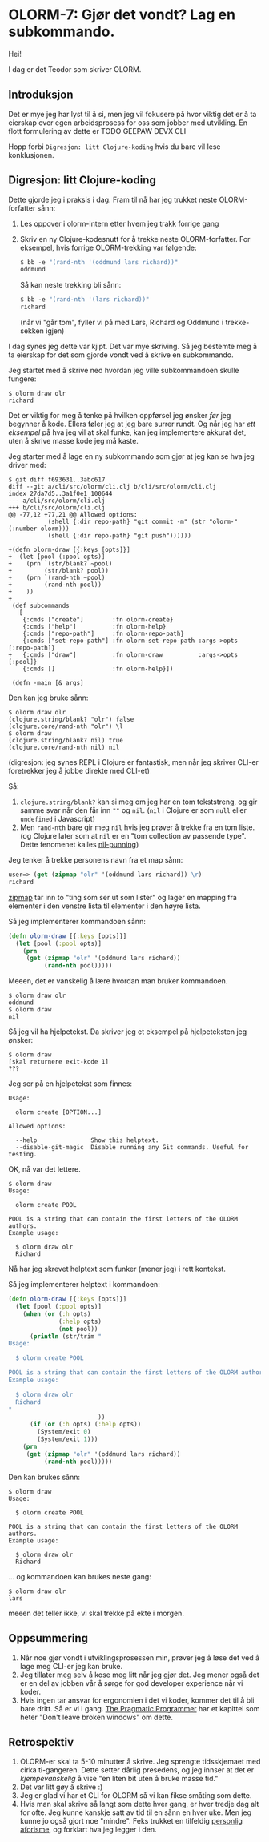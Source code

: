 # OLORM-7: Gjør det vondt? Lag en subkommando.

Hei!

I dag er det Teodor som skriver OLORM.

## Introduksjon

Det er mye jeg har lyst til å si, men jeg vil fokusere på hvor viktig det er å ta eierskap over egen arbeidsprosess for oss som jobber med utvikling.
En flott formulering av dette er TODO GEEPAW DEVX CLI

Hopp forbi `Digresjon: litt Clojure-koding` hvis du bare vil lese konklusjonen.

## Digresjon: litt Clojure-koding

Dette gjorde jeg i praksis i dag.
Fram til nå har jeg trukket neste OLORM-forfatter sånn:

1. Les oppover i olorm-intern etter hvem jeg trakk forrige gang

2. Skriv en ny Clojure-kodesnutt for å trekke neste OLORM-forfatter.
   For eksempel, hvis forrige OLORM-trekking var følgende:

    ```clj
    $ bb -e "(rand-nth '(oddmund lars richard))"
    oddmund
    ```
    
    Så kan neste trekking bli sånn:
    
    ```clj
    $ bb -e "(rand-nth '(lars richard))"
    richard
    ```
    
    (når vi "går tom", fyller vi på med Lars, Richard og Oddmund i trekke-sekken igjen)
    
I dag synes jeg dette var kjipt.
Det var mye skriving.
Så jeg bestemte meg å ta eierskap for det som gjorde vondt ved å skrive en subkommando.

Jeg startet med å skrive ned hvordan jeg ville subkommandoen skulle fungere:

```shell
$ olorm draw olr
richard
```

Det er viktig for meg å tenke på hvilken oppførsel jeg ønsker _før_ jeg begynner å kode.
Ellers føler jeg at jeg bare surrer rundt.
Og når jeg har _ett eksempel_ på hva jeg vil at skal funke, kan jeg implementere akkurat det, uten å skrive masse kode jeg må kaste.

Jeg starter med å lage en ny subkommando som gjør at jeg kan se hva jeg driver med:

```shell
$ git diff f693631..3abc617
diff --git a/cli/src/olorm/cli.clj b/cli/src/olorm/cli.clj
index 27da7d5..3a1f0e1 100644
--- a/cli/src/olorm/cli.clj
+++ b/cli/src/olorm/cli.clj
@@ -77,12 +77,21 @@ Allowed options:
           (shell {:dir repo-path} "git commit -m" (str "olorm-" (:number olorm)))
           (shell {:dir repo-path} "git push"))))))

+(defn olorm-draw [{:keys [opts]}]
+  (let [pool (:pool opts)]
+    (prn `(str/blank? ~pool)
+         (str/blank? pool))
+    (prn `(rand-nth ~pool)
+         (rand-nth pool))
+    ))
+
 (def subcommands
   [
    {:cmds ["create"]        :fn olorm-create}
    {:cmds ["help"]          :fn olorm-help}
    {:cmds ["repo-path"]     :fn olorm-repo-path}
    {:cmds ["set-repo-path"] :fn olorm-set-repo-path :args->opts [:repo-path]}
+   {:cmds ["draw"]          :fn olorm-draw          :args->opts [:pool]}
    {:cmds []                :fn olorm-help}])

 (defn -main [& args]
```

Den kan jeg bruke sånn:

```shell
$ olorm draw olr
(clojure.string/blank? "olr") false
(clojure.core/rand-nth "olr") \l
$ olorm draw
(clojure.string/blank? nil) true
(clojure.core/rand-nth nil) nil
```

(digresjon: jeg synes REPL i Clojure er fantastisk, men når jeg skriver CLI-er foretrekker jeg å jobbe direkte med CLI-et)

Så:

1. `clojure.string/blank?` kan si meg om jeg har en tom tekststreng, og gir samme svar når den får inn `""` og `nil`.
   (`nil` i Clojure er som `null` eller `undefined` i Javascript)
2. Men `rand-nth` bare gir meg `nil` hvis jeg prøver å trekke fra en tom liste.
   (og Clojure later som at `nil` er en "tom collection av passende type". Dette fenomenet kalles [nil-punning])

[nil-punning]: https://ericnormand.me/podcast/what-is-nil-punning

Jeg tenker å trekke personens navn fra et map sånn:

```clojure
user=> (get (zipmap "olr" '(oddmund lars richard)) \r)
richard
```

[zipmap] tar inn to "ting som ser ut som lister" og lager en mapping fra elementer i den venstre lista til elementer i den høyre lista.

[zipmap]: https://clojuredocs.org/clojure.core/zipmap

Så jeg implementerer kommandoen sånn:

```clojure
(defn olorm-draw [{:keys [opts]}]
  (let [pool (:pool opts)]
    (prn
     (get (zipmap "olr" '(oddmund lars richard))
          (rand-nth pool)))))
```

Meeen, det er vanskelig å lære hvordan man bruker kommandoen.

```shell
$ olorm draw olr
oddmund
$ olorm draw
nil
```

Så jeg vil ha hjelpetekst.
Da skriver jeg et eksempel på hjelpeteksten jeg ønsker:

```shell
$ olorm draw
[skal returnere exit-kode 1]
???
```

Jeg ser på en hjelpetekst som finnes:

```shell
Usage:

  olorm create [OPTION...]

Allowed options:

  --help               Show this helptext.
  --disable-git-magic  Disable running any Git commands. Useful for testing.
```

OK, nå var det lettere.

```shell
$ olorm draw
Usage:

  olorm create POOL

POOL is a string that can contain the first letters of the OLORM authors.
Example usage:

  $ olorm draw olr
  Richard
```

Nå har jeg skrevet helptext som funker (mener jeg) i rett kontekst.

Så jeg implementerer helptext i kommandoen:

```clj
(defn olorm-draw [{:keys [opts]}]
  (let [pool (:pool opts)]
    (when (or (:h opts)
              (:help opts)
              (not pool))
      (println (str/trim "
Usage:

  $ olorm create POOL

POOL is a string that can contain the first letters of the OLORM authors.
Example usage:

  $ olorm draw olr
  Richard
"
                         ))
      (if (or (:h opts) (:help opts))
        (System/exit 0)
        (System/exit 1)))
    (prn
     (get (zipmap "olr" '(oddmund lars richard))
          (rand-nth pool)))))
```

Den kan brukes sånn:

```shell
$ olorm draw
Usage:

  $ olorm create POOL

POOL is a string that can contain the first letters of the OLORM authors.
Example usage:

  $ olorm draw olr
  Richard
```

... og kommandoen kan brukes neste gang:

```shell
$ olorm draw olr
lars
```

meeen det teller ikke, vi skal trekke på ekte i morgen.

## Oppsummering

1. Når noe gjør vondt i utviklingsprosessen min, prøver jeg å løse det ved å lage meg CLI-er jeg kan bruke.
2. Jeg tillater meg selv å kose meg litt når jeg gjør det.
   Jeg mener også det er en del av jobben vår å sørge for god developer experience når vi koder.
3. Hvis ingen tar ansvar for ergonomien i det vi koder, kommer det til å bli bare dritt.
   Så er vi i gang.
   [The Pragmatic Programmer] har et kapittel som heter "Don't leave broken windows" om dette.
   
[The Pragmatic Programmer]: https://play.teod.eu/the-pragmatic-programmer/

## Retrospektiv

1. OLORM-er skal ta 5-10 minutter å skrive.
   Jeg sprengte tidsskjemaet med cirka ti-gangeren.
   Dette setter dårlig presedens, og jeg innser at det er _kjempevanskelig_ å vise "en liten bit uten å bruke masse tid."
2. Det var litt gøy å skrive :)
3. Jeg er glad vi har et CLI for OLORM så vi kan fikse småting som dette.
4. Hvis man skal skrive så langt som dette hver gang, er hver tredje dag alt for ofte.
   Jeg kunne kanskje satt av tid til en sånn en hver uke.
   Men jeg kunne jo også gjort noe "mindre".
   Feks trukket en tilfeldig [personlig aforisme], og forklart hva jeg legger i den.

[personlig aforisme]: https://play.teod.eu/aphorisms/
